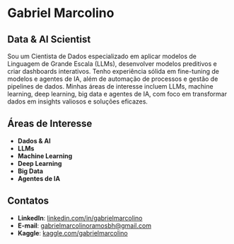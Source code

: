 # Gabriel Marcolino

## Data & AI Scientist

Sou um Cientista de Dados especializado em aplicar modelos de Linguagem de Grande Escala (LLMs), desenvolver modelos preditivos e criar dashboards interativos. Tenho experiência sólida em fine-tuning de modelos e agentes de IA, além de automação de processos e gestão de pipelines de dados. Minhas áreas de interesse incluem LLMs, machine learning, deep learning, big data e agentes de IA, com foco em transformar dados em insights valiosos e soluções eficazes.

## Áreas de Interesse

- **Dados & AI**
- **LLMs**
- **Machine Learning**
- **Deep Learning**
- **Big Data**
- **Agentes de IA**

## Contatos

- **LinkedIn**: [linkedin.com/in/gabrielmarcolino](https://www.linkedin.com/in/gabrielmarcolinoramos/)
- **E-mail**: [gabrielmarcolinoramosbh@gmail.com](mailto:gabrielmarcolinoramosbh@gmail.com)
- **Kaggle**: [kaggle.com/gabrielmarcolino](https://www.kaggle.com/gabrielmarcolino23)
